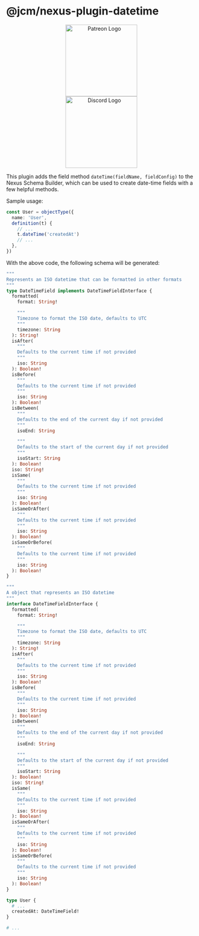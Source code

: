 # @jcm/nexus-plugin-datetime<!-- omit in toc -->

<p align="center">
<a href="https://www.patreon.com/bePatron?u=19985213" data-patreon-widget-type="become-patron-button" title="Become a Patreon">
  <img src="https://c5.patreon.com/external/logo/become_a_patron_button@2x.png" width="190" alt="Patreon Logo">
</a>
<br>
<a href="https://discord.io/jonathancardoso" title="Join our Discord Server">
  <img src="https://i.imgur.com/DlKeNmn.png" alt="Discord Logo" width="190" />
</a>
</p>

This plugin adds the field method `dateTime(fieldName, fieldConfig)` to the Nexus Schema Builder, which can be used to create date-time fields with a few helpful methods.

Sample usage:

```typescript
const User = objectType({
  name: 'User',
  definition(t) {
    // ...
    t.dateTime('createdAt')
    // ...
  },
})
```

With the above code, the following schema will be generated:

```graphql
"""
Represents an ISO datetime that can be formatted in other formats
"""
type DateTimeField implements DateTimeFieldInterface {
  formatted(
    format: String!

    """
    Timezone to format the ISO date, defaults to UTC
    """
    timezone: String
  ): String!
  isAfter(
    """
    Defaults to the current time if not provided
    """
    iso: String
  ): Boolean!
  isBefore(
    """
    Defaults to the current time if not provided
    """
    iso: String
  ): Boolean!
  isBetween(
    """
    Defaults to the end of the current day if not provided
    """
    isoEnd: String

    """
    Defaults to the start of the current day if not provided
    """
    isoStart: String
  ): Boolean!
  iso: String!
  isSame(
    """
    Defaults to the current time if not provided
    """
    iso: String
  ): Boolean!
  isSameOrAfter(
    """
    Defaults to the current time if not provided
    """
    iso: String
  ): Boolean!
  isSameOrBefore(
    """
    Defaults to the current time if not provided
    """
    iso: String
  ): Boolean!
}

"""
A object that represents an ISO datetime
"""
interface DateTimeFieldInterface {
  formatted(
    format: String!

    """
    Timezone to format the ISO date, defaults to UTC
    """
    timezone: String
  ): String!
  isAfter(
    """
    Defaults to the current time if not provided
    """
    iso: String
  ): Boolean!
  isBefore(
    """
    Defaults to the current time if not provided
    """
    iso: String
  ): Boolean!
  isBetween(
    """
    Defaults to the end of the current day if not provided
    """
    isoEnd: String

    """
    Defaults to the start of the current day if not provided
    """
    isoStart: String
  ): Boolean!
  iso: String!
  isSame(
    """
    Defaults to the current time if not provided
    """
    iso: String
  ): Boolean!
  isSameOrAfter(
    """
    Defaults to the current time if not provided
    """
    iso: String
  ): Boolean!
  isSameOrBefore(
    """
    Defaults to the current time if not provided
    """
    iso: String
  ): Boolean!
}

type User {
  # ...
  createdAt: DateTimeField!
}

# ...
```
